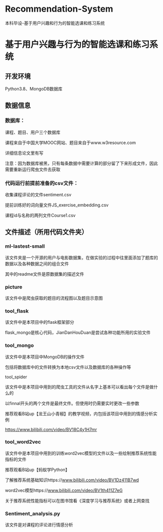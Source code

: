 # Recommendation-System
本科毕设-基于用户兴趣和行为的智能选课和练习系统
# 基于用户兴趣与行为的智能选课和练习系统

## 开发环境

Python3.8、MongoDB数据库

## 数据信息

### 数据库：

课程、题目、用户三个数据库

课程来自于中国大学MOOC网站、题目来自于www.w3resource.com

详细信息论文里有写

注意：因为数据库被黑，只有每条数据中需要计算的部分留了下来形成文件，因此需要重新运行爬虫文件去获取

### 代码运行前提前准备的csv文件：

收集课程评论的文件sentiment.csv

提前训练好的词向量文件JS_exercise_embedding.csv

课程id与名称的两列文件Course1.csv

## 文件描述（所用代码文件夹）

### ml-lastest-small

该文件夹是一个开源的用户与电影数据集，在做实验的过程中往里面添加了题库的数据以及各种数据之间的组合文件

其中的readme文件是原数据集的描述文件

### picture

该文件中是爬虫获取的题目的流程图以及题目示意图

### tool_flask

该文件中是本项目中的flask框架部分

flask_mongo是核心代码，JianDanHouDuan是尝试各种功能所用的实验文件

### tool_mongo

该文件中是本项目中MongoDB的操作文件

包括将数据库中的文件转换为本地csv文件以及数据库的各种操作等

tool_spider

该文件中是本项目中用到的爬虫工具的文件从名字上基本可以看出每个文件是做什么的

以finnal开头的两个文件是最终文件。但使用时仍需要实时更改一些参数

推荐观看B站up【龙王山小青椒】的教学视频，内包括该项目中用到的情感分析实例

https://www.bilibili.com/video/BV18C4y1H7mr

### tool_word2vec

该文件中是本项目中用到的训练word2vec模型的文件以及一些绘制推荐系统性能指标的文件

推荐观看B站up【蚂蚁学Python】

了解推荐系统基础知识https://www.bilibili.com/video/BV1Dz411B7wd

word2vec模型https://www.bilibili.com/video/BV1th411Z7eG

关于推荐系统性能指标可以在图书馆看《深度学习与推荐系统》或者上网查找

### Sentiment_analysis.py

该文件是对课程的评论进行情感分析



